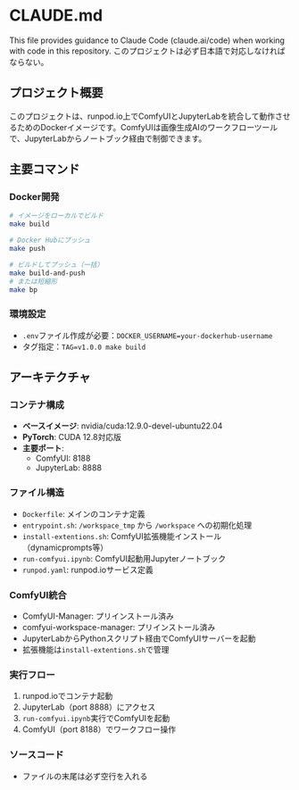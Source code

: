 # CLAUDE.md

This file provides guidance to Claude Code (claude.ai/code) when working with code in this repository.
このプロジェクトは必ず日本語で対応しなければならない。

## プロジェクト概要

このプロジェクトは、runpod.io上でComfyUIとJupyterLabを統合して動作させるためのDockerイメージです。ComfyUIは画像生成AIのワークフローツールで、JupyterLabからノートブック経由で制御できます。

## 主要コマンド

### Docker開発

```bash
# イメージをローカルでビルド
make build

# Docker Hubにプッシュ
make push  

# ビルドしてプッシュ（一括）
make build-and-push
# または短縮形
make bp
```

### 環境設定

- `.env`ファイル作成が必要：`DOCKER_USERNAME=your-dockerhub-username`
- タグ指定：`TAG=v1.0.0 make build`

## アーキテクチャ

### コンテナ構成

- **ベースイメージ**: nvidia/cuda:12.9.0-devel-ubuntu22.04
- **PyTorch**: CUDA 12.8対応版
- **主要ポート**:
  - ComfyUI: 8188
  - JupyterLab: 8888

### ファイル構造

- `Dockerfile`: メインのコンテナ定義
- `entrypoint.sh`: `/workspace_tmp` から `/workspace` への初期化処理
- `install-extentions.sh`: ComfyUI拡張機能インストール（dynamicprompts等）
- `run-comfyui.ipynb`: ComfyUI起動用Jupyterノートブック
- `runpod.yaml`: runpod.ioサービス定義

### ComfyUI統合

- ComfyUI-Manager: プリインストール済み
- comfyui-workspace-manager: プリインストール済み  
- JupyterLabからPythonスクリプト経由でComfyUIサーバーを起動
- 拡張機能は`install-extentions.sh`で管理

### 実行フロー

1. runpod.ioでコンテナ起動
2. JupyterLab（port 8888）にアクセス
3. `run-comfyui.ipynb`実行でComfyUIを起動
4. ComfyUI（port 8188）でワークフロー操作

### ソースコード

- ファイルの末尾は必ず空行を入れる
